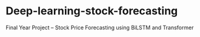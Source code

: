 # Deep-learning-stock-forecasting
Final Year Project – Stock Price Forecasting using BiLSTM and Transformer
